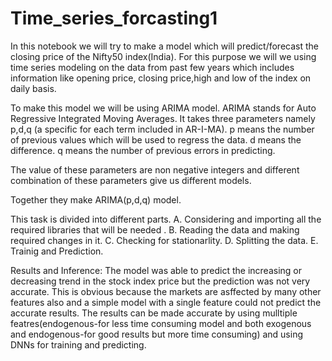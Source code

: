 # Time_series_forcasting1

In this notebook we will try to make a model which will predict/forecast the closing price of the Nifty50 index(India).
For this purpose we will we using time series modeling on the data from past few years which includes information like opening price,
closing price,high and low of the index on daily basis.

To make this model we will be using ARIMA model.
ARIMA stands for Auto Regressive Integrated Moving Averages. It takes three parameters namely p,d,q (a specific for each term included in AR-I-MA).
p means the number of previous values which will be used to regress the data.
d means the difference.
q means the number of previous errors in predicting.

The value of these parameters are non negative integers and different combination of these parameters give us different models. 

Together they make ARIMA(p,d,q) model.

This task is divided into different parts.
A. Considering and importing all the required libraries that will be needed .
B. Reading the data and making required changes in it.
C. Checking for stationarlity.
D. Splitting the data.
E. Trainig and Prediction.

Results and Inference:
The model was able to predict the increasing or decreasing trend in the stock index price but the prediction was not very accurate. This is obvious because the markets are 
asffected by many other features also and a simple model with a single feature could not predict the accurate results.
The results can be made accurate by using mulltiple featres(endogenous-for less time consuming model and both exogenous and endogenous-for good results but more time consuming) and using DNNs for training and predicting.

